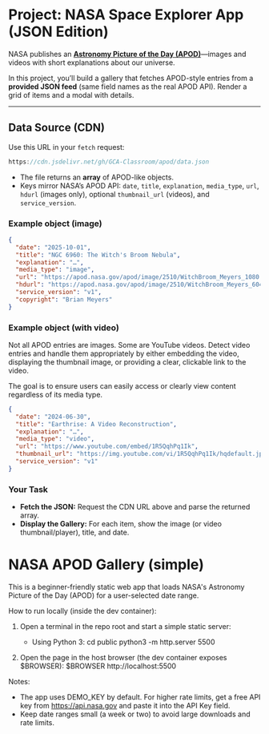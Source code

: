 # Project: NASA Space Explorer App (JSON Edition)

NASA publishes an [**Astronomy Picture of the Day (APOD)**](https://apod.nasa.gov/apod/archivepixFull.html)—images and videos with short explanations about our universe.

In this project, you’ll build a gallery that fetches APOD-style entries from a **provided JSON feed** (same field names as the real APOD API). Render a grid of items and a modal with details.

---

## Data Source (CDN)

Use this URL in your `fetch` request:

```js
https://cdn.jsdelivr.net/gh/GCA-Classroom/apod/data.json
```

- The file returns an **array** of APOD-like objects.  
- Keys mirror NASA’s APOD API: `date`, `title`, `explanation`, `media_type`, `url`, `hdurl` (images only), optional `thumbnail_url` (videos), and `service_version`.

### Example object (image)

```json
{
  "date": "2025-10-01",
  "title": "NGC 6960: The Witch's Broom Nebula",
  "explanation": "…",
  "media_type": "image",
  "url": "https://apod.nasa.gov/apod/image/2510/WitchBroom_Meyers_1080.jpg",
  "hdurl": "https://apod.nasa.gov/apod/image/2510/WitchBroom_Meyers_6043.jpg",
  "service_version": "v1",
  "copyright": "Brian Meyers"
}
```

### Example object (with video)
Not all APOD entries are images. Some are YouTube videos. Detect video entries and handle them appropriately by either embedding the video, displaying the thumbnail image, or providing a clear, clickable link to the video. 

The goal is to ensure users can easily access or clearly view content regardless of its media type.

```json
{
  "date": "2024-06-30",
  "title": "Earthrise: A Video Reconstruction",
  "explanation": "…",
  "media_type": "video",
  "url": "https://www.youtube.com/embed/1R5QqhPq1Ik",
  "thumbnail_url": "https://img.youtube.com/vi/1R5QqhPq1Ik/hqdefault.jpg",
  "service_version": "v1"
}
```

### Your Task
* **Fetch the JSON:** Request the CDN URL above and parse the returned array.
* **Display the Gallery:** For each item, show the image (or video thumbnail/player), title, and date.

# NASA APOD Gallery (simple)

This is a beginner-friendly static web app that loads NASA's Astronomy Picture of the Day (APOD) for a user-selected date range.

How to run locally (inside the dev container):

1. Open a terminal in the repo root and start a simple static server:
   - Using Python 3:
     cd public
     python3 -m http.server 5500

2. Open the page in the host browser (the dev container exposes $BROWSER):
   $BROWSER http://localhost:5500

Notes:
- The app uses DEMO_KEY by default. For higher rate limits, get a free API key from https://api.nasa.gov and paste it into the API Key field.
- Keep date ranges small (a week or two) to avoid large downloads and rate limits.


